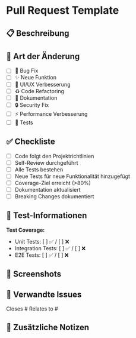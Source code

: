 # Pull Request Template

## 📋 Beschreibung
<!-- Kurze Beschreibung der Änderungen -->

## 🔧 Art der Änderung
- [ ] 🐛 Bug Fix
- [ ] ✨ Neue Funktion
- [ ] 💄 UI/UX Verbesserung
- [ ] ♻️ Code Refactoring
- [ ] 📝 Dokumentation
- [ ] 🔒 Security Fix
- [ ] ⚡ Performance Verbesserung
- [ ] 🧪 Tests

## ✅ Checkliste
- [ ] Code folgt den Projektrichtlinien
- [ ] Self-Review durchgeführt
- [ ] Alle Tests bestehen
- [ ] Neue Tests für neue Funktionalität hinzugefügt
- [ ] Coverage-Ziel erreicht (>80%)
- [ ] Dokumentation aktualisiert
- [ ] Breaking Changes dokumentiert

## 🧪 Test-Informationen
<!-- Beschreibung der Tests und wie sie ausgeführt werden -->

**Test Coverage:**
- Unit Tests: [ ] ✅ / [ ] ❌
- Integration Tests: [ ] ✅ / [ ] ❌
- E2E Tests: [ ] ✅ / [ ] ❌

## 📸 Screenshots
<!-- Bei UI-Änderungen: Vorher/Nachher Screenshots -->

## 🔗 Verwandte Issues
<!-- Links zu verwandten Issues -->
Closes #
Relates to #

## 📝 Zusätzliche Notizen
<!-- Weitere Informationen für Reviewer -->
